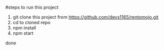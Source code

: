 #steps to run this project
1. git clone this project from https://github.com/devs1165/rentomojo.git
2. cd to cloned repo
3. npm install 
4. npm start

done 